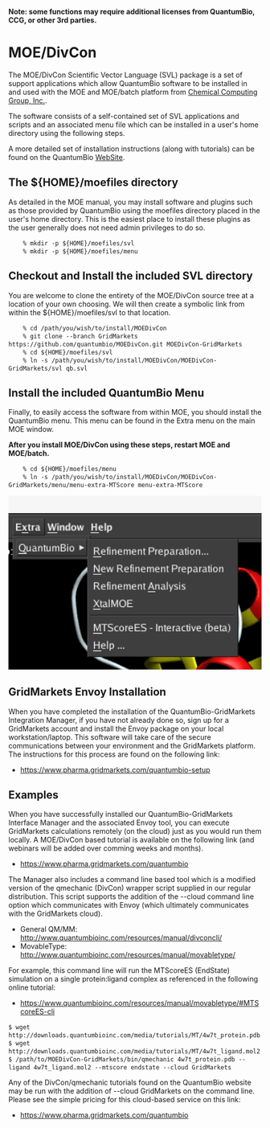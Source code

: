 **Note: some functions may require additional licenses from QuantumBio, CCG, or other 3rd parties.**

# MOE/DivCon

The MOE/DivCon Scientific Vector Language (SVL) package is a set of support applications which 
allow QuantumBio software to be installed in and used with the MOE and MOE/batch platform from 
[Chemical Computing Group, Inc.](https://www.chemcomp.com/).

The software consists of a self-contained set of SVL applications and scripts and an associated menu 
file which can be installed in a user's home directory using the following steps.

A more detailed set of installation instructions (along with tutorials) can be found on the 
QuantumBio [WebSite](http://www.quantumbioinc.com/resources/manual/installation/).

## The ${HOME}/moefiles directory 

As detailed in the MOE manual, you may install software and plugins such as those provided by 
QuantumBio using the moefiles directory placed in the user's home directory. This is the easiest 
place to install these plugins as the user generally does not need admin privileges to do so.

```
    % mkdir -p ${HOME}/moefiles/svl
    % mkdir -p ${HOME}/moefiles/menu
```

## Checkout and Install the included SVL directory

You are welcome to clone the entirety of the MOE/DivCon source tree at a location of your own choosing. 
We will then create a symbolic link from within the ${HOME}/moefiles/svl to that location.

```
    % cd /path/you/wish/to/install/MOEDivCon
    % git clone --branch GridMarkets https://github.com/quantumbio/MOEDivCon.git MOEDivCon-GridMarkets
    % cd ${HOME}/moefiles/svl
    % ln -s /path/you/wish/to/install/MOEDivCon/MOEDivCon-GridMarkets/svl qb.svl
```

## Install the included QuantumBio Menu

Finally, to easily access the software from within MOE, you should install the QuantumBio menu. 
This menu can be found in the Extra menu on the main MOE window. 

**After you install MOE/DivCon using these steps, restart MOE and MOE/batch.**

```
    % cd ${HOME}/moefiles/menu
    % ln -s /path/you/wish/to/install/MOEDivCon/MOEDivCon-GridMarkets/menu/menu-extra-MTScore menu-extra-MTScore
```

![Extra Menu](./doc/images/qb_extra_menu.png)

## GridMarkets Envoy Installation

When you have completed the installation of the QuantumBio-GridMarkets Integration Manager, if you have not already done so, sign up for a GridMarkets account and install the Envoy package on your local workstation/laptop. This software will take care of the secure communications between your environment and the GridMarkets platform. The instructions for this process are found on the following link:

 * https://www.pharma.gridmarkets.com/quantumbio-setup

## Examples

When you have successfully installed our QuantumBio-GridMarkets Interface Manager and the associated Envoy tool, you can execute GridMarkets calculations remotely (on the cloud) just as you would run them locally. A MOE/DivCon based tutorial is available on the following link (and webinars will be added over comming weeks and months).

 * https://www.pharma.gridmarkets.com/quantumbio
 
The Manager also includes a command line based tool which is a modified version of the qmechanic (DivCon) wrapper script supplied in our regular distribution. This script supports the addition of the --cloud command line option which communicates with Envoy (which ultimately communicates with the GridMarkets cloud).
 
  * General QM/MM: http://www.quantumbioinc.com/resources/manual/divconcli/
  * MovableType: http://www.quantumbioinc.com/resources/manual/movabletype/

For example, this command line will run the MTScoreES (EndState) simulation on a single protein:ligand complex as referenced in the following online tutorial:

 * https://www.quantumbioinc.com/resources/manual/movabletype/#MTScoreES-cli

```
$ wget http://downloads.quantumbioinc.com/media/tutorials/MT/4w7t_protein.pdb
$ wget http://downloads.quantumbioinc.com/media/tutorials/MT/4w7t_ligand.mol2
$ /path/to/MOEDivCon-GridMarkets/bin/qmechanic 4w7t_protein.pdb --ligand 4w7t_ligand.mol2 --mtscore endstate --cloud GridMarkets
```

Any of the DivCon/qmechanic tutorials found on the QuantumBio website may be run with the addition of --cloud GridMarkets on the command line. Please see the simple pricing for this cloud-based service on this link:

 * https://www.pharma.gridmarkets.com/quantumbio
 
